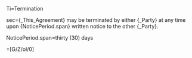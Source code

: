 Ti=Termination

sec={_This_Agreement} may be terminated by either {_Party} at any time upon {NoticePeriod.span} written notice to the other {_Party}.

NoticePeriod.span=thirty (30) days

=[G/Z/ol/0]
